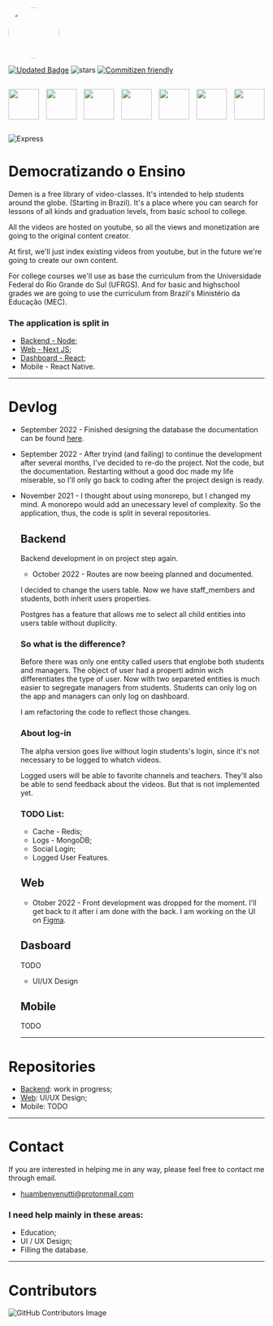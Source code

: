 <div style="display: flex align-items: left">
  <img src="https://i.imgur.com/Kt64d3S.png" width="100" style="border-radius:50%"/>
</div>

<!---![Licence](https://img.shields.io/github/license/SevenSeas-Tech/dem-ensino.svg) -->
[![Updated Badge](https://badges.pufler.dev/updated/SevenSeas-Tech/demen)](https://badges.pufler.dev)
![stars](https://img.shields.io/github/stars/SevenSeas-Tech/dem-ensino.svg)
[![Commitizen friendly](https://img.shields.io/badge/commitizen-friendly-brightgreen.svg)](http://commitizen.github.io/cz-cli/)




<div style="display:flex; padding:15px 0px;justify-content: space-between">
 <img height="60" src="https://cdn.jsdelivr.net/gh/devicons/devicon/icons/typescript/typescript-original.svg" />
 <img height="60" src="https://cdn.jsdelivr.net/gh/devicons/devicon/icons/nodejs/nodejs-original-wordmark.svg" />
 <img height="60" src="https://cdn.jsdelivr.net/gh/devicons/devicon/icons/react/react-original-wordmark.svg" />
 <img height="60" src="https://cdn.jsdelivr.net/gh/devicons/devicon/icons/nextjs/nextjs-line.svg" />
 <img height="60" src="https://cdn.jsdelivr.net/gh/devicons/devicon/icons/postgresql/postgresql-plain-wordmark.svg" />
 <img height="60" src="https://cdn.jsdelivr.net/gh/devicons/devicon/icons/jest/jest-plain.svg" />
 <img height="60" src="https://cdn.jsdelivr.net/gh/devicons/devicon/icons/docker/docker-plain-wordmark.svg" />
</div>

 ![Express](https://img.shields.io/badge/Express.js-404D59?style=for-the-badge)

# Democratizando o Ensino
  Demen is a free library of video-classes. It's intended to help students around the globe. (Starting in Brazil).
  It's a place where you can search for lessons of all kinds and graduation levels, from basic school to college.
  
  All the videos are hosted on youtube, so all the views and monetization are going to the original content creator.
  
  At first, we'll just index existing videos from youtube, but in the future we're going to create our own content.
  
  For college courses we'll use as base the curriculum from the Universidade Federal do Rio Grande do Sul (UFRGS).
  And for basic and highschool grades we are going to use the curriculum from Brazil's Ministério da Educação (MEC).
  
  ### The application is split in
  * [Backend - Node](https://github.com/SevenSeas-Tech/demen-backend);
  * [Web - Next JS][web];
  * [Dashboard - React][dashboard];
  * Mobile - React Native.
  
  <hr>

  
# Devlog

* September 2022 - Finished designing the database the documentation can be found [here](https://github.com/SevenSeas-Tech/demen-backend/blob/main/DATABASE.MD).

* September 2022 - After tryind (and failing) to continue the development after several months, I've decided to re-do the project. Not the code, but the documentation. Restarting without a good doc made my life miserable, so I'll only go back to coding after the project design is ready.

* November 2021 - I thought about using monorepo, but I changed my mind. A monorepo would add an unecessary level of complexity. So the application, thus, the code is split in several repositories.

  ## Backend
  
  Backend development in on project step again.
  
  * October 2022 - Routes are now beeing planned and documented.

  I decided to change the users table. Now we have staff_members and students, both inherit users properties.

  Postgres has a feature that allows me to select all child entities into users table without duplicity.

  ### So what is the difference?
  Before there was only one entity called users that englobe both students and managers. The object of user had a properti admin wich differentiates
  the type of user. Now with two separeted entities is much easier to segregate managers from students. 
  Students can only log on the app and managers can only log on dashboard.

  I am refactoring the code to reflect those changes.

  ### About log-in
  The alpha version goes live without login students's login, since it's not necessary to be logged to whatch videos.

  Logged users will be able to favorite channels and teachers. They'll also be able to send feedback about the videos.
  But that is not implemented yet.


  ### TODO List:
  * Cache - Redis;
  * Logs - MongoDB;
  * Social Login;
  * Logged User Features.


  ## Web
  * Otober 2022 - Front development was dropped for the moment. I'll get back to it after i am done with the back.
  I am working on the UI on [Figma](https://www.figma.com/file/jXtUXQaY0SQWaUC0vpUHVJ/Demen?node-id=0%3A1).

  ## Dasboard
  TODO
  * UI/UX Design

  ## Mobile
  TODO

  <hr>

# Repositories

* [Backend](https://github.com/SevenSeas-Tech/demen-backend): work in progress;
* [Web](https://github.com/SevenSeas-Tech/demen-web): UI/UX Design;
* Mobile: TODO

<hr>

# Contact
  If you are interested in helping me in any way, please feel free to contact me through email.
  
  * huambenvenutti@protonmail.com
  
  ### I need help mainly in these areas:

  * Education; 
  * UI / UX Design;
  * Filling the database.

<hr>

# Contributors
![GitHub Contributors Image](https://contrib.rocks/image?repo=SevenSeas-Tech/demen)


[dashboard]: https://github.com/SevenSeas-Tech/demen-dashboard
[web]: https://github.com/SevenSeas-Tech/demen-web
[backend]: https://github.com/SevenSeas-Tech/demen-backend
